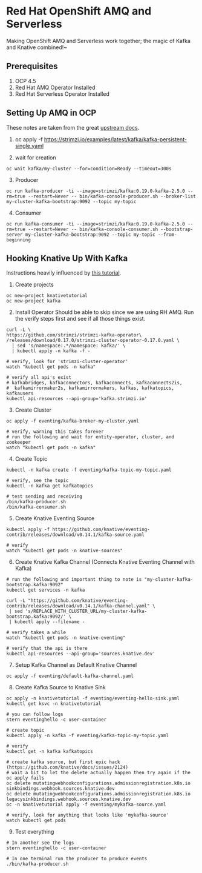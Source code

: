 # Red Hat OpenShift AMQ and Serverless
Making OpenShift AMQ and Serverless work together; the magic of Kafka and Knative combined!~


## Prerequisites
1.  OCP 4.5
2.  Red Hat AMQ Operator Installed
3.  Red Hat Serverless Operator Installed


## Setting Up AMQ in OCP
These notes are taken from the great [upstream docs](https://strimzi.io/quickstarts/).

1.  oc apply -f https://strimzi.io/examples/latest/kafka/kafka-persistent-single.yaml

2.  wait for creation
```
oc wait kafka/my-cluster --for=condition=Ready --timeout=300s
```

3.  Producer
```
oc run kafka-producer -ti --image=strimzi/kafka:0.19.0-kafka-2.5.0 --rm=true --restart=Never -- bin/kafka-console-producer.sh --broker-list my-cluster-kafka-bootstrap:9092 --topic my-topic
```

4.  Consumer
```
oc run kafka-consumer -ti --image=strimzi/kafka:0.19.0-kafka-2.5.0 --rm=true --restart=Never -- bin/kafka-console-consumer.sh --bootstrap-server my-cluster-kafka-bootstrap:9092 --topic my-topic --from-beginning
```


## Hooking Knative Up With Kafka
Instructions heavily influenced by [this tutorial](https://redhat-developer-demos.github.io/knative-tutorial/knative-tutorial-adv/eventing-with-kafka.html).

1.  Create projects
```
oc new-project knativetutorial
oc new-project kafka
```

2.  Install Operator
Should be able to skip since we are using RH AMQ.  Run the verify steps first and see if all those things exist.

```
curl -L \
https://github.com/strimzi/strimzi-kafka-operator\
/releases/download/0.17.0/strimzi-cluster-operator-0.17.0.yaml \
  | sed 's/namespace:.*/namespace: kafka/' \
  | kubectl apply -n kafka -f -

# verify, look for 'strimzi-cluster-operator'
watch "kubectl get pods -n kafka"

# verify all api's exist
# kafkabridges, kafkaconnectors, kafkaconnects, kafkaconnects2is,
#  kafkamirrormaker2s, kafkamirrormakers, kafkas, kafkatopics, kafkausers
kubectl api-resources --api-group='kafka.strimzi.io'
```

3.  Create Cluster
```
oc apply -f eventing/kafka-broker-my-cluster.yaml

# verify, warning this takes forever
# run the following and wait for entity-operator, cluster, and zookeeper
watch "kubectl get pods -n kafka"
```

4.  Create Topic
```
kubectl -n kafka create -f eventing/kafka-topic-my-topic.yaml

# verify, see the topic
kubectl -n kafka get kafkatopics

# test sending and receiving
/bin/kafka-producer.sh
/bin/kafka-consumer.sh
```

5.  Create Knative Eventing Source
```
kubectl apply -f https://github.com/knative/eventing-contrib/releases/download/v0.14.1/kafka-source.yaml

# verify
watch "kubectl get pods -n knative-sources"
```

6.  Create Knative Kafka Channel (Connects Knative Eventing Channel with Kafka)
```
# run the following and important thing to note is "my-cluster-kafka-bootstrap.kafka:9092"
kubectl get services -n kafka

curl -L "https://github.com/knative/eventing-contrib/releases/download/v0.14.1/kafka-channel.yaml" \
 | sed 's/REPLACE_WITH_CLUSTER_URL/my-cluster-kafka-bootstrap.kafka:9092/' \
 | kubectl apply --filename -

# verify takes a while
watch "kubectl get pods -n knative-eventing"

# verify that the api is there
kubectl api-resources --api-group='sources.knative.dev'
```

7.  Setup Kafka Channel as Default Knative Channel
```
oc apply -f eventing/default-kafka-channel.yaml
```

8.  Create Kafka Source to Knative Sink
```
oc apply -n knativetutorial -f eventing/eventing-hello-sink.yaml
kubectl get ksvc -n knativetutorial

# you can follow logs
stern eventinghello -c user-container

# create topic
kubectl apply -n kafka -f eventing/kafka-topic-my-topic.yaml

# verify
kubectl get -n kafka kafkatopics

# create kafka source, but first epic hack (https://github.com/knative/docs/issues/2124)
# wait a bit to let the delete actually happen then try again if the oc apply fails
oc delete mutatingwebhookconfigurations.admissionregistration.k8s.io sinkbindings.webhook.sources.knative.dev
oc delete mutatingwebhookconfigurations.admissionregistration.k8s.io legacysinkbindings.webhook.sources.knative.dev
oc -n knativetutorial apply -f eventing/mykafka-source.yaml

# verify, look for anything that looks like 'mykafka-source'
watch kubectl get pods
```

9.  Test everything
```
# In another see the logs
stern eventinghello -c user-container

# In one terminal run the producer to produce events
./bin/kafka-producer.sh
```
